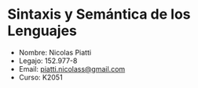 # Sintaxis y Semántica de los Lenguajes

* Nombre: Nicolas Piatti
* Legajo: 152.977-8
* Email: piatti.nicolass@gmail.com
* Curso: K2051
